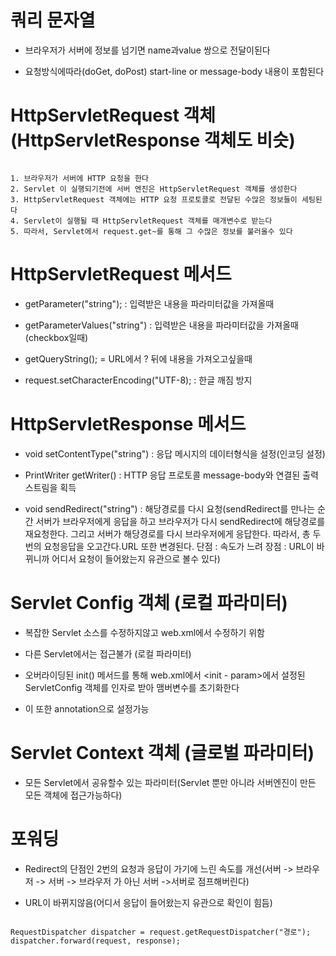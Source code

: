 # 쿼리 문자열

- 브라우저가 서버에 정보를 넘기면 name과value 쌍으로 전달이된다

- 요청방식에따라(doGet, doPost) start-line or message-body 내용이 포함된다

# HttpServletRequest 객체 (HttpServletResponse 객체도 비슷)

```shell

1. 브라우저가 서버에 HTTP 요청을 한다
2. Servlet 이 실행되기전에 서버 엔진은 HttpServletRequest 객체를 생성한다
3. HttpServletRequest 객체에는 HTTP 요청 프로토콜로 전달된 수많은 정보들이 세팅된다
4. Servlet이 실행될 때 HttpServletRequest 객체를 매개변수로 받는다
5. 따라서, Servlet에서 request.get~를 통해 그 수많은 정보를 불러올수 있다

```
# HttpServletRequest 메서드

- getParameter("string"); : 입력받은 내용을 파라미터값을 가져올때


- getParameterValues("string") : 입력받은 내용을 파라미터값을 가져올때(checkbox일때) 


- getQueryString(); = URL에서 ? 뒤에 내용을 가져오고싶을때


- request.setCharacterEncoding("UTF-8); : 한글 깨짐 방지

# HttpServletResponse 메서드

- void setContentType("string") : 응답 메시지의 데이터형식을 설정(인코딩 설정)


- PrintWriter getWriter() : HTTP 응답 프로토콜 message-body와 연결된 출력 스트림을 획득


- void sendRedirect("string") : 해당경로를 다시 요청(sendRedirect를 만나는 순간 서버가 브라우저에게 응답을 하고 브라우저가 다시 sendRedirect에 해당경로를 재요청한다. 그리고 서버가 해당경로를 다시 브라우저에게 응답한다. 따라서, 총 두번의 요청응답을 오고간다.URL 또한 변경된다. 단점 : 속도가 느려 장점 : URL이 바뀌니까 어디서 요청이 들어왔는지 유관으로 볼수 있다)

# Servlet Config 객체 (로컬 파라미터)

- 복잡한 Servlet 소스를 수정하지않고 web.xml에서 수정하기 위함

- 다른 Servlet에서는 접근불가 (로컬 파라미터)

- 오버라이딩된 init() 메서드를 통해 web.xml에서 <init - param>에서 설정된 ServletConfig 객체를 인자로 받아 맴버변수를 초기화한다

- 이 또한 annotation으로 설정가능

# Servlet Context 객체 (글로벌 파라미터)

- 모든 Servlet에서 공유할수 있는 파라미터(Servlet 뿐만 아니라 서버엔진이 만든 모든 객체에 접근가능하다)

# 포워딩

- Redirect의 단점인 2번의 요청과 응답이 가기에 느린 속도를 개선(서버 -> 브라우저 -> 서버 -> 브라우저 가 아닌 서버 ->서버로 점프해버린다)

- URL이 바뀌지않음(어디서 응답이 들어왔는지 유관으로 확인이 힘듬)

```shell

RequestDispatcher dispatcher = request.getRequestDispatcher("경로");
dispatcher.forward(request, response);

```
